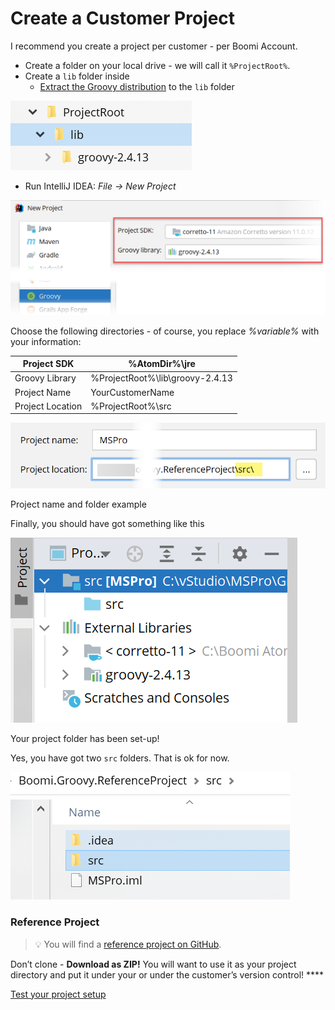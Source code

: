 # Create a Customer Project

I recommend you create a project per customer - per Boomi Account.

* Create a folder on your local drive - we will call it `%ProjectRoot%`.
* Create a `lib` folder inside
  * [Extract the Groovy distribution](https://www.notion.so/Preparation-c8092a0505bf4333aa325b31ed2f0d6f?pvs=21) to the `lib` folder

![Untitled](<../MGF4Boomi - Groovy for Boomi bfadc9ce63764373816fa22fccd3cdc1/Create a Customer Project 2df4a711ccc44a5e8093d52c50fa43a5/Untitled.png>)

* Run IntelliJ IDEA: _File → New Project_

![Untitled](<../MGF4Boomi - Groovy for Boomi bfadc9ce63764373816fa22fccd3cdc1/Create a Customer Project 2df4a711ccc44a5e8093d52c50fa43a5/Untitled 1.png>)

Choose the following directories - of course, you replace _%variable%_ with your information:

| Project SDK      | %AtomDir%\jre                   |
| ---------------- | ------------------------------- |
| Groovy Library   | %ProjectRoot%\lib\groovy-2.4.13 |
| Project Name     | YourCustomerName                |
| Project Location | %ProjectRoot%\src               |

![Project name and folder example](<../MGF4Boomi - Groovy for Boomi bfadc9ce63764373816fa22fccd3cdc1/Create a Customer Project 2df4a711ccc44a5e8093d52c50fa43a5/Untitled 2.png>)

Project name and folder example

Finally, you should have got something like this

![Untitled](<../MGF4Boomi - Groovy for Boomi bfadc9ce63764373816fa22fccd3cdc1/Create a Customer Project 2df4a711ccc44a5e8093d52c50fa43a5/Untitled 3.png>)

Your project folder has been set-up!

Yes, you have got two `src` folders. That is ok for now.

![Untitled](<../MGF4Boomi - Groovy for Boomi bfadc9ce63764373816fa22fccd3cdc1/Create a Customer Project 2df4a711ccc44a5e8093d52c50fa43a5/Untitled 4.png>)

### Reference Project

> 💡 You will find a [reference project on GitHub](https://github.com/SchmidteServices/Boomi.Groovy.ReferenceProject.git).

Don’t clone - **Download as ZIP!** You will want to use it as your project directory and put it under your or under the customer’s version control! \*\*\*\*

[Test your project setup](<Test your project setup 8cfaac77237644e29a4179d91c3cf94e.md>)
